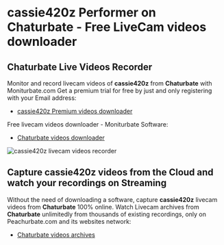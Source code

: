 # cassie420z Performer on Chaturbate - Free LiveCam videos downloader

## Chaturbate Live Videos Recorder

Monitor and record livecam videos of **cassie420z** from **Chaturbate** with Moniturbate.com
Get a premium trial for free by just and only registering with your Email address:
* [cassie420z Premium videos downloader](https://moniturbate.com/request-demo-licence-key.html)

Free livecam videos downloader - Moniturbate Software:
* [Chaturbate videos downloader](https://moniturbate.com/moniturbate-download-software.html)

![cassie420z livecam videos recorder](https://peachurnet.com/templates/moniturbate-software.png)


## Capture cassie420z videos from the Cloud and watch your recordings on Streaming

Without the need of downloading a software, capture **cassie420z** livecam videos from **Chaturbate** 100% online.
Watch Livecam archives from **Chaturbate** unlimitedly from thousands of existing recordings, only on Peachurbate.com and its websites network:
* [Chaturbate videos archives](https://peachurnet.com/)